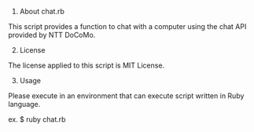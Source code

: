 1. About chat.rb

This script provides a function to chat with a computer using the chat API provided by NTT DoCoMo.

2. License

The license applied to this script is MIT License.

3. Usage

Please execute in an environment that can execute script written in Ruby language.

ex. $ ruby chat.rb
